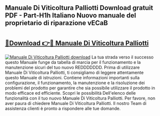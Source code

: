 ## Manuale Di Viticoltura Palliotti Download gratuit PDF - Part-H1h Italiano Nuovo manuale del proprietario di riparazione vECaB

# <h2><a href="http://dfgsypa.blite.top/?on=Manuale+Di+Viticoltura+Palliotti">🔗Download 👉🔴 Manuale Di Viticoltura Palliotti</a></h2>

[![Manuale Di Viticoltura Palliotti download](https://i.imgur.com/lujVjoI.png)](http://dfgsypa.blite.top/?on=Manuale+Di+Viticoltura+Palliotti)
La tua strada verso il successo questo Manuale funge da tabella di marcia per il funzionamento e la manutenzione sicuri del tuo nuovo REDDDDDDD. Prima di utilizzare Manuale Di Viticoltura Palliotti, ti consigliamo di leggere attentamente questo Manuale di istruzioni. Contiene informazioni importanti sulla configurazione, il funzionamento, la manutenzione e la risoluzione dei problemi del prodotto per garantire che sia possibile utilizzare il prodotto in modo efficace ed efficiente. Scopri le possibilità Dell'elenco delle funzionalità con il tuo nuovo Manuale Di Viticoltura Palliotti. Per favore, non aver paura di chiedere Manuale Di Viticoltura Palliotti. Il nostro Team di assistenza clienti è pronto a rispondere alle tue domande.
